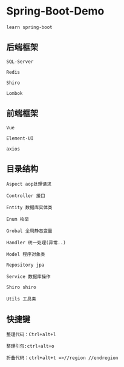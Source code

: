 # Spring-Boot-Demo

    learn spring-boot

## 后端框架

    SQL-Server
    
    Redis
    
    Shiro
    
    Lombok
    
## 前端框架
    
    Vue
    
    Element-UI
    
    axios
    
    
## 目录结构

    Aspect aop处理请求
    
    Controller 接口
    
    Entity 数据库实体类
    
    Enum 枚举
    
    Grobal 全局静态变量
    
    Handler 统一处理(异常..)
    
    Model 程序对象类
    
    Repository jpa
    
    Service 数据库操作
    
    Shiro shiro
    
    Utils 工具类
    
## 快捷键

    整理代码：Ctrl+alt+l

    整理引包:ctrl+alt+o
    
    折叠代码：ctrl+alt+t =>//region //endregion